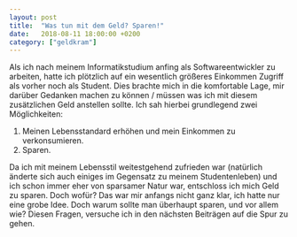 ```yaml
---
layout: post
title:  "Was tun mit dem Geld? Sparen!"
date:   2018-08-11 18:00:00 +0200
category: ["geldkram"]
---
```


Als ich nach meinem Informatikstudium anfing als Softwareentwickler zu arbeiten, hatte ich plötzlich auf ein wesentlich größeres Einkommen Zugriff als vorher noch als Student. Dies brachte mich in die komfortable Lage, mir darüber Gedanken machen zu können / müssen was ich mit diesem zusätzlichen Geld anstellen sollte. Ich sah hierbei grundlegend zwei Möglichkeiten:

1. Meinen Lebensstandard erhöhen und mein Einkommen zu verkonsumieren.
2. Sparen.

Da ich mit meinem Lebensstil weitestgehend zufrieden war (natürlich änderte sich auch einiges im Gegensatz zu meinem Studentenleben) und ich schon immer eher von sparsamer Natur war, entschloss ich mich Geld zu sparen. Doch wofür? Das war mir anfangs nicht ganz klar, ich hatte nur eine grobe Idee. Doch warum sollte man überhaupt sparen, und vor allem wie? Diesen Fragen, versuche ich in den nächsten Beiträgen auf die Spur zu gehen.
